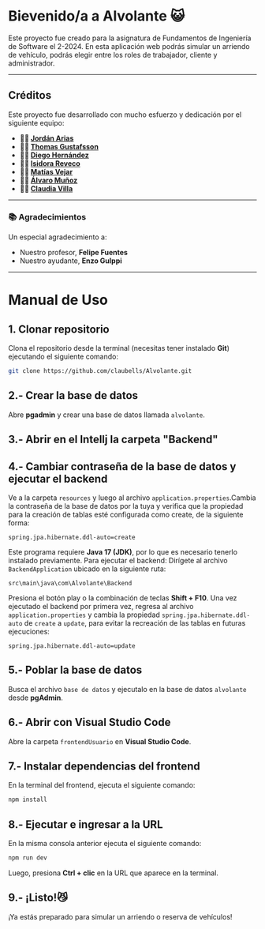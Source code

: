 # Bievenido/a a Alvolante 😺
Este proyecto fue creado para la asignatura de Fundamentos de Ingeniería de Software el 2-2024. En esta aplicación web podrás simular un arriendo de vehículo, podrás elegir entre los roles de trabajador, cliente y administrador.

---

## Créditos
Este proyecto fue desarrollado con mucho esfuerzo y dedicación por el siguiente equipo:
- **👨‍💻 [Jordán Arias](https://github.com/Jordanariash)**  
- **👨‍💻 [Thomas Gustafsson](https://github.com/Gunndur)**  
- **👨‍💻 [Diego Hernández](https://github.com/Diegomuu)**  
- **👩‍💻 [Isidora Reveco](https://github.com/IsidoraSRM)**
- **👨‍💻 [Matías Vejar](https://github.com/matiasjava)**
- **👨‍💻 [Álvaro Muñoz](https://github.com/Dante.stormblessed)**
- **👩‍💻 [Claudia Villa](https://github.com/claubells)**  

---

### 📚 Agradecimientos
Un especial agradecimiento a:  
- Nuestro profesor, **Felipe Fuentes**  
- Nuestro ayudante, **Enzo Gulppi**

---

# Manual de Uso

## 1. Clonar repositorio
Clona el repositorio desde la terminal (necesitas tener instalado **Git**) ejecutando el siguiente comando:
```bash
git clone https://github.com/claubells/Alvolante.git
```
## 2.- Crear la base de datos
Abre **pgadmin** y crear una base de datos llamada `alvolante`.
## 3.- Abrir en el Intellj la carpeta "Backend"
## 4.- Cambiar contraseña de la base de datos y ejecutar el backend
Ve a la carpeta `resources` y luego al archivo `application.properties`.Cambia la contraseña de la base de datos por la tuya y verifica que la propiedad para la creación de tablas esté configurada como create, de la siguiente forma:
```properties
spring.jpa.hibernate.ddl-auto=create
```
Este programa requiere **Java 17 (JDK)**, por lo que es necesario tenerlo instalado previamente.
Para ejecutar el backend:
Dirígete al archivo `BackendApplication` ubicado en la siguiente ruta:
```plaintext
src\main\java\com\Alvolante\Backend
```
Presiona el botón play o la combinación de teclas **Shift + F10**.
Una vez ejecutado el backend por primera vez, regresa al archivo `application.properties` y cambia la propiedad `spring.jpa.hibernate.ddl-auto` de `create` a `update`, para evitar la recreación de las tablas en futuras ejecuciones:
```properties
spring.jpa.hibernate.ddl-auto=update
```
## 5.- Poblar la base de datos
Busca el archivo `base de datos` y ejecutalo en la base de datos `alvolante` desde **pgAdmin**.
## 6.- Abrir con Visual Studio Code 
Abre la carpeta `frontendUsuario` en **Visual Studio Code**.
## 7.- Instalar dependencias del frontend
En la terminal del frontend, ejecuta el siguiente comando:
```bash
npm install
```
## 8.- Ejecutar e ingresar a la URL 
En la misma consola anterior ejecuta el siguiente comando: 
```bash
npm run dev
```
Luego, presiona **Ctrl + clic** en la URL que aparece en la terminal.
## 9.- ¡Listo!😼
¡Ya estás preparado para simular un arriendo o reserva de vehículos!
